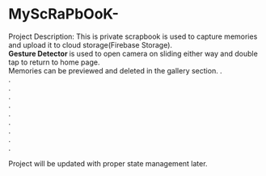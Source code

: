 # MyScRaPbOoK-

Project Description: This is private scrapbook is used to capture memories and upload it to cloud storage(Firebase Storage).<br/>
<strong>Gesture Detector </strong>is used to open camera on sliding either way and double tap to return to home page.<br/>
Memories can be previewed and deleted in the gallery section.
.<br/>
.<br/>
.<br/>
.<br/>
.<br/>
.<br/>
.<br/>
.<br/>
.<br/>
.<br/>

Project will be updated with proper state management later.
